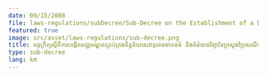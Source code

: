 ```yaml
---
date: 09/15/2008
file: laws-regulations/subDecree/Sub-Decree on the Establishment of a Data Management Center for Telecommunications and Information Technology Services of the Ministry of Post and Telecommunications.pdf
featured: true
image: src/asset/laws-regulations/sub-decree.png
title: អនុក្រឹត្យស្តីពីការបង្កើតមជ្ឈមណ្ឌលគ្រប់គ្រងទិន្នន័យសេវាទូរគមនាគមន៍ និងព័ត៌មានវិទ្យានៃក្រសួងប្រៃសណីយ៍ និងទូរគមនាគមន៍
type: sub-decree
lang: km
---
```

